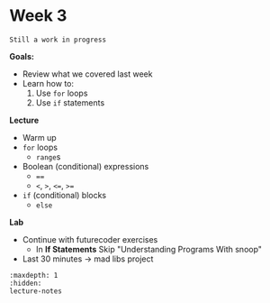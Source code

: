 # Week 3

```{warning}
Still a work in progress
```

**Goals:**
- Review what we covered last week
- Learn how to:
    1. Use `for` loops
    1. Use `if` statements

**Lecture**
- Warm up
- `for` loops
    - `range`s
- Boolean (conditional) expressions
    - `==`
    - `<`, `>`, `<=`, `>=`
- `if` (conditional) blocks
    - `else`

**Lab**
- Continue with futurecoder exercises
    - In **If Statements** Skip "Understanding Programs With snoop"
- Last 30 minutes -> mad libs project

```{toctree}
:maxdepth: 1
:hidden:
lecture-notes
```
